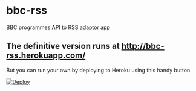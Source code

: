 # bbc-rss
BBC programmes API to RSS adaptor app

## The definitive version runs at http://bbc-rss.herokuapp.com/

But you can run your own by deploying to Heroku using this handy button

[![Deploy](https://www.herokucdn.com/deploy/button.svg)](https://heroku.com/deploy)
